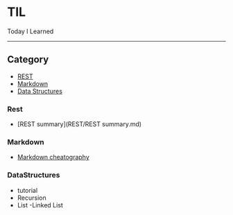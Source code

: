# TIL
Today I Learned

---
## Category
* [REST](#rest)
* [Markdown](#markdown)
* [Data Structures](#datastructures)

### Rest
- [REST summary](REST/REST summary.md)

### Markdown
- [Markdown cheatography](Markdown/markdown-syntax.md)

### DataStructures
- tutorial
- Recursion
- List
	-Linked List
